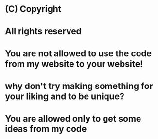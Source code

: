 # (C) Copyright
# All rights reserved

# You are not allowed to use the code from my website to your website!
# why don't try making something for your liking and to be unique?
# You are allowed only to get some ideas from my code
